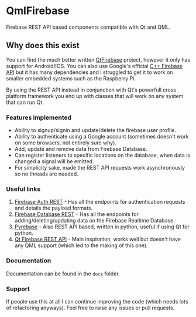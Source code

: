 # QmlFirebase
Firebase REST API based components compatible with Qt and QML.

## Why does this exist
You can find the much better written [QtFirebase](https://github.com/Larpon/QtFirebase) project, however it only has support for Android/IOS. You can also use Google's official [C++ Firebase API](https://firebase.google.com/docs/reference/cpp) but it has many dependencies and I struggled to get it to work on smaller embedded systems such as the Raspberry Pi. 

By using the REST API instead in conjunction with Qt's powerfull cross platform framework you end up with classes that will work on any system that can run Qt.

### Features implemented
- Ability to signup/signin and update/delete the firebase user profile.
- Ability to authenticate using a Google account (sometimes doesn't work on some browsers, not entirely sure why).
- Add, update and remove data from Firebase Database.
- Can register listeners to specific locations on the database, when data is changed a signal will be emitted.
- For simplicity sake, made the REST API requests work asynchronously so no threads are needed.

### Useful links
1. [Firebase Auth REST](https://firebase.google.com/docs/reference/rest/auth) - Has all the endpoints for authentication requests and details the payload formats.
2. [Firebase Database REST](https://firebase.google.com/docs/reference/rest/database) - Has all the endpoints for adding/deleting/updating data on the Firebase Realtime Database.
3. [Pyrebase](https://github.com/thisbejim/Pyrebase) - Also REST API based, written in python, useful if using Qt for python.
4. [Qt Firebase REST API](https://github.com/Sriep/Qt_Firebase_REST_API.git) - Main inspiration, works well but doesn't have any QML support (which led to the making of this one).

### Documentation
Documentation can be found in the `docs` folder.

### Support
If people use this at all I can continue improving the code (which needs lots of refactoring anyways).
Feel free to raise any issues or pull requests.
